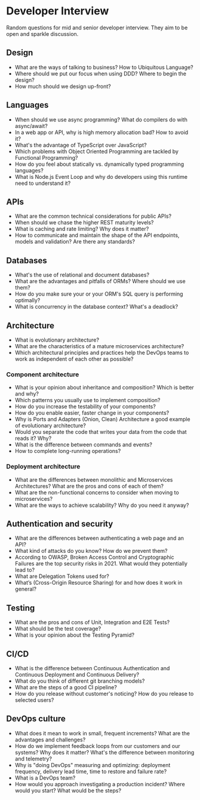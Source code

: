 # Developer Interview

Random questions for mid and senior developer interview. They aim to be open and sparkle discussion.

## Design

- What are the ways of talking to business? How to Ubiquitous Language?
- Where should we put our focus when using DDD? Where to begin the design?
- How much should we design up-front?

## Languages

- When should we use async programming? What do compilers do with async/await?
- In a web app or API, why is high memory allocation bad? How to avoid it?
- What's the advantage of TypeScript over JavaScript?
- Which problems with Object Oriented Programming are tackled by Functional Programming?
- How do you feel about statically vs. dynamically typed programming languages?
- What is Node.js Event Loop and why do developers using this runtime need to understand it?

## APIs

- What are the common technical considerations for public APIs?
- When should we chase the higher REST maturity levels?
- What is caching and rate limiting? Why does it matter?
- How to communicate and maintain the shape of the API endpoints, models and validation? Are there any standards?

## Databases

- What's the use of relational and document databases?
- What are the advantages and pitfalls of ORMs? Where should we use them?
- How do you make sure your or your ORM's SQL query is performing optimally?
- What is concurrency in the database context? What's a deadlock?

## Architecture

- What is evolutionary architecture?
- What are the characteristics of a mature microservices architecture?
- Which architectural principles and practices help the DevOps teams to work as independent of each other as possible? 

### Component architecture

- What is your opinion about inheritance and composition? Which is better and why?
- Which patterns you usually use to implement composition?
- How do you increase the testability of your components?
- How do you enable easier, faster change in your components?
- Why is Ports and Adapters (Onion, Clean) Architecture a good example of evolutionary architecture?
- Would you separate the code that writes your data from the code that reads it? Why?
- What is the difference between commands and events?
- How to complete long-running operations?

### Deployment architecture
 
- What are the differences between monolithic and Microservices Architectures? What are the pros and cons of each of them?
- What are the non-functional concerns to consider when moving to microservices?
- What are the ways to achieve scalability? Why do you need it anyway?

## Authentication and security

- What are the differences between authenticating a web page and an API?
- What kind of attacks do you know? How do we prevent them?
- According to OWASP, Broken Access Control and Cryptographic Failures are the top security risks in 2021. What would they potentially lead to? 
- What are Delegation Tokens used for? 
- What’s (Cross-Origin Resource Sharing) for and how does it work in general? 

## Testing

- What are the pros and cons of Unit, Integration and E2E Tests?
- What should be the test coverage? 
- What is your opinion about the Testing Pyramid?

## CI/CD

- What is the difference between Continuous Authentication and Continuous Deployment and Continuous Delivery?
- What do you think of different git branching models?
- What are the steps of a good CI pipeline?
- How do you release without customer's noticing? How do you release to selected users? 

## DevOps culture

- What does it mean to work in small, frequent increments? What are the advantages and challenges?
- How do we implement feedback loops from our customers and our systems? Why does it matter? What's the difference between monitoring and telemetry?
- Why is "doing DevOps" measuring and optimizing: deployment frequency, delivery lead time, time to restore and failure rate?
- What is a DevOps team?
- How would you approach investigating a production incident? Where would you start? What would be the steps? 

